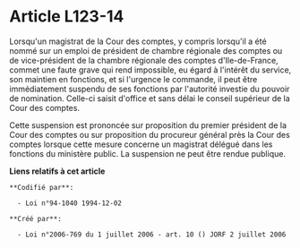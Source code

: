# Article L123-14

Lorsqu'un magistrat de la Cour des comptes, y compris lorsqu'il a été nommé sur un emploi de président de chambre régionale
des comptes ou de vice-président de la chambre régionale des comptes d'Ile-de-France, commet une faute grave qui rend
impossible, eu égard à l'intérêt du service, son maintien en fonctions, et si l'urgence le commande, il peut être
immédiatement suspendu de ses fonctions par l'autorité investie du pouvoir de nomination. Celle-ci saisit d'office et sans
délai le conseil supérieur de la Cour des comptes.

Cette suspension est prononcée sur proposition du premier président de la Cour des comptes ou sur proposition du procureur
général près la Cour des comptes lorsque cette mesure concerne un magistrat délégué dans les fonctions du ministère public.
La suspension ne peut être rendue publique.

**Liens relatifs à cet article**

	**Codifié par**:

	  - Loi n°94-1040 1994-12-02

	**Créé par**:

	  - Loi n°2006-769 du 1 juillet 2006 - art. 10 () JORF 2 juillet 2006
